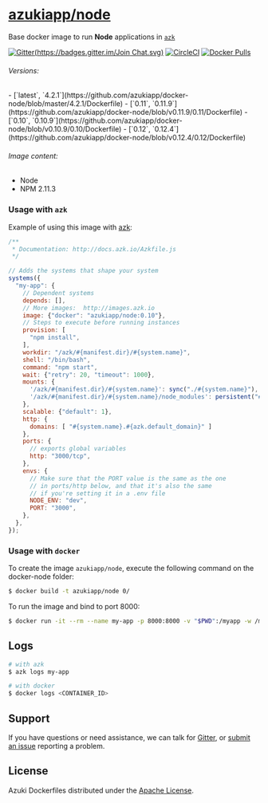 [azukiapp/node][azk-image]
==================

Base docker image to run **Node** applications in [`azk`](http://azk.io)

[![Gitter](https://badges.gitter.im/Join Chat.svg)][gitter] [![CircleCI](https://img.shields.io/circleci/project/azukiapp/docker-node/release.svg)][circle-ci] [![Docker Pulls](https://img.shields.io/docker/pulls/azukiapp/node.svg)][azk-image]

###### Versions:

<versions>
- [`latest`, `4.2.1`](https://github.com/azukiapp/docker-node/blob/master/4.2.1/Dockerfile)
- [`0.11`, `0.11.9`](https://github.com/azukiapp/docker-node/blob/v0.11.9/0.11/Dockerfile)
- [`0.10`, `0.10.9`](https://github.com/azukiapp/docker-node/blob/v0.10.9/0.10/Dockerfile)
- [`0.12`, `0.12.4`](https://github.com/azukiapp/docker-node/blob/v0.12.4/0.12/Dockerfile)
</versions>

###### Image content:

  - Node
  - NPM 2.11.3

### Usage with `azk`

Example of using this image with [azk][azk]:

```js
/**
 * Documentation: http://docs.azk.io/Azkfile.js
 */

// Adds the systems that shape your system
systems({
  "my-app": {
    // Dependent systems
    depends: [],
    // More images:  http://images.azk.io
    image: {"docker": "azukiapp/node:0.10"},
    // Steps to execute before running instances
    provision: [
      "npm install",
    ],
    workdir: "/azk/#{manifest.dir}/#{system.name}",
    shell: "/bin/bash",
    command: "npm start",
    wait: {"retry": 20, "timeout": 1000},
    mounts: {
      '/azk/#{manifest.dir}/#{system.name}': sync("./#{system.name}"),
      '/azk/#{manifest.dir}/#{system.name}/node_modules': persistent("#{system.name}/node_modules"),
    },
    scalable: {"default": 1},
    http: {
      domains: [ "#{system.name}.#{azk.default_domain}" ]
    },
    ports: {
      // exports global variables
      http: "3000/tcp",
    },
    envs: {
      // Make sure that the PORT value is the same as the one
      // in ports/http below, and that it's also the same
      // if you're setting it in a .env file
      NODE_ENV: "dev",
      PORT: "3000",
    },
  },
});
```

### Usage with `docker`

To create the image `azukiapp/node`, execute the following command on the docker-node folder:

```sh
$ docker build -t azukiapp/node 0/
```

To run the image and bind to port 8000:

```sh
$ docker run -it --rm --name my-app -p 8000:8000 -v "$PWD":/myapp -w /myapp azukiapp/node node server.js
```

Logs
---

```sh
# with azk
$ azk logs my-app

# with docker
$ docker logs <CONTAINER_ID>
```

## Support

If you have questions or need assistance, we can talk for [Gitter][gitter], or [submit an issue][issues] reporting a problem.

## License

Azuki Dockerfiles distributed under the [Apache License][license].

[azk]: http://azk.io
[azk-image]: http://images.azk.io/#/node
[issues]: https://github.com/azukiapp/docker-node/issues
[gitter]: https://gitter.im/azukiapp/azk?utm_source=badge&utm_medium=badge&utm_campaign=pr-badge&utm_content=badge
[circle-ci]: https://circleci.com/gh/azukiapp/docker-node
[license]: ./LICENSE
